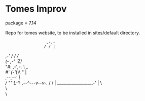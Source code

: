 Tomes Improv
============

package = 7.14

Repo for tomes website, to be installed in sites/default directory.

                      ,-,-      
                     / / |      
   ,-'             _/ / /       
  (-_          _,-' `Z_/        
   "#:      ,-'_,-.    \  _     
    #'    _(_-'_()\     \" |    
  ,--_,--'                 |    
 / ""                      L-'\ 
 \,--^---v--v-._        /   \ | 
   \_________________,-'      | 
                    \           
                     \          
                      \         
